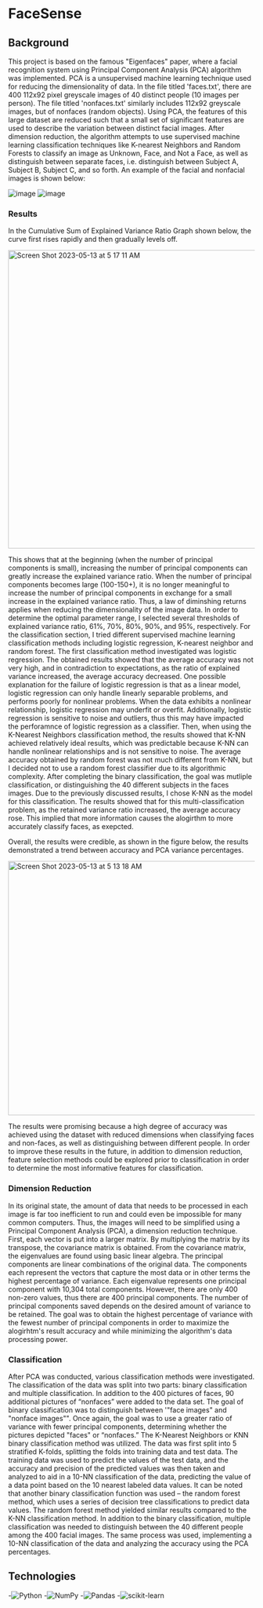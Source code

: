 # FaceSense

## Background
This project is based on the famous "Eigenfaces" paper, where a facial recognition system using Principal Component Analysis (PCA) algorithm was implemented. PCA is a unsupervised machine learning technique used for reducing the dimensionality of data. In the file titled 'faces.txt', there are 400 112x92 pixel greyscale images of 40 distinct people (10 images per person). The file titled 'nonfaces.txt' similarly includes 112x92 greyscale images, but of nonfaces (random objects). Using PCA, the features of this large dataset are reduced such that a small set of significant features are used to describe the variation between distinct facial images. After dimension reduction, the algorithm attempts to use supervised machine learning classification techniques like K-nearest Neighbors and Random Forests to classify an image as Unknown, Face, and Not a Face, as well as distinguish between separate faces, i.e. distinguish between Subject A, Subject B, Subject C, and so forth. An example of the facial and nonfacial images is shown below:

![image](https://github.com/anthonyjzhang/Facial-Recognition/assets/97823062/210240c9-6be8-4a38-8be4-125b78d29516)
![image](https://github.com/anthonyjzhang/Facial-Recognition/assets/97823062/4f24b517-bde6-44df-8df5-afb3f57eeba5)

### Results
In the Cumulative Sum of Explained Variance Ratio Graph shown below, the curve first rises rapidly and then gradually levels off. 

<img width="608" alt="Screen Shot 2023-05-13 at 5 17 11 AM" src="https://github.com/anthonyjzhang/Facial-Recognition/assets/97823062/af22d974-7ae2-4e5e-bf93-5497efc1e655">

This shows that at the beginning (when the number of principal components is small), increasing the number of principal components can greatly increase the explained variance ratio. When the number of principal components becomes large (100-150+), it is no longer meaningful to increase the number of principal components in exchange for a small increase in the explained variance ratio. Thus, a law of diminshing returns applies when reducing the dimensionality of the image data. In order to determine the optimal parameter range, I selected several thresholds of explained variance ratio, 61%, 70%, 80%, 90%, and 95%, respectively. For the classification section, I tried different supervised machine learning classification methods including logistic regression, K-nearest neighbor and random forest. The first classification method investigated was logistic regression. The obtained results showed that the average accuracy was not very high, and in contradiction to expectations, as the ratio of explained variance increased, the average accuracy decreased. One possible explanation for the failure of logistic regression is that as a linear model, logistic regression can only handle linearly separable problems, and performs poorly for nonlinear problems. When the data exhibits a nonlinear relationship, logistic regression may underfit or overfit. Additionally, logistic regression is sensitive to noise and outliers, thus this may have impacted the perforamnce of logistic regression as a classifier.  Then, when using the K-Nearest Neighbors classification method, the results showed that K-NN achieved relatively ideal results, which was predictable because K-NN can handle nonlinear relationships and is not sensitive to noise. The average accuracy obtained by random forest was not much different from K-NN, but I decided not to use a random forest classifier due to its algorithmic complexity. After completing the binary classification, the goal was mutliple classification, or distinguishing the 40 different subjects in the faces images. Due to the previously discussed results, I chose K-NN as the model for this classification. The results showed that for this multi-classification problem, as the retained variance ratio increased, the average accuracy rose. This implied that more information causes the alogirthm to more accurately classify faces, as exepcted.

Overall, the results were credible, as shown in the figure below, the results demonstrated a trend between accuracy and PCA variance percentages. 

<img width="518" alt="Screen Shot 2023-05-13 at 5 13 18 AM" src="https://github.com/anthonyjzhang/Facial-Recognition/assets/97823062/1d612d63-c713-48f9-9f7f-2fe95d473ab4">


The results were promising because a high degree of accuracy was achieved using the dataset with reduced dimensions when classifying faces and non-faces, as well as distinguishing between different people. In order to improve these results in the future, in addition to dimension reduction, feature selection methods could be explored prior to classification in order to determine the most informative features for classification.

### Dimension Reduction
In its original state, the amount of data that needs to be processed in each image is far too inefficient to run and could even be impossible for many common computers. Thus, the images will need to be simplified using a Principal Component Analysis (PCA), a dimension reduction technique. First, each vector is put into a larger matrix. By multiplying the matrix by its transpose, the covariance matrix is obtained. From the covariance matrix, the eigenvalues are found using basic linear algebra. The principal components are linear combinations of the original data. The components each represent the vectors that capture the most data or in other terms the highest percentage of variance. Each eigenvalue represents one principal component with 10,304 total components. However, there are only 400 non-zero values, thus there are 400 principal components. The number of principal components saved depends on the desired amount of variance to be retained. The goal was to obtain the highest percentage of variance with the fewest number of principal components in order to maximize the alogirhtm's result accuracy and while minimizing the algorithm's data processing power. 

### Classification
After PCA was conducted, various classification methods were investigated. The classification of the data was split into two parts: binary classification and multiple classification. In addition to the 400 pictures of faces, 90 additional pictures of “nonfaces” were added to the data set. The goal of binary classification was to distinguish between '"face images" and "nonface images"". Once again, the goal was to use a greater ratio of variance with fewer principal components, determining whether the pictures depicted "faces" or “nonfaces.” The K-Nearest Neighbors or KNN binary classification method was utilized. The data was first split into 5 stratified K-folds, splitting the folds into training data and test data. The training data was used to predict the values of the test data, and the accuracy and precision of the predicted values was then taken and analyzed to aid in a 10-NN classification of the data, predicting the value of a data point based on the 10 nearest labeled data values. It can be noted that another binary classification function was used – the random forest method, which uses a series of decision tree classifications to predict data values. The random forest method yielded similar results compared to the K-NN classification method. In addition to the binary classification, multiple classification was needed to distinguish between the 40 different people among the 400 facial images. The same process was used, implementing a 10-NN classification of the data and analyzing the accuracy using the PCA percentages. 

## Technologies
-![Python](https://img.shields.io/badge/python-3670A0?style=for-the-badge&logo=python&logoColor=ffdd54)
-![NumPy](https://img.shields.io/badge/numpy-%23013243.svg?style=for-the-badge&logo=numpy&logoColor=white)
-![Pandas](https://img.shields.io/badge/pandas-%23150458.svg?style=for-the-badge&logo=pandas&logoColor=white)
-![scikit-learn](https://img.shields.io/badge/scikit--learn-%23F7931E.svg?style=for-the-badge&logo=scikit-learn&logoColor=white)



